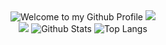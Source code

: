 <div align="center">
  <img src="https://github.com/BrunnerLivio/brunnerlivio/blob/master/images/welcome.png?raw=true" style="max-width: 100%;" alt="Welcome to my Github Profile" />
  <img src="https://readme-typing-svg.herokuapp.com?font=Oswald&size=35&duration=4000&center=true&lines=Hi+my+name+is+Volodya" />
  <br />
  <img src="https://github-readme-streak-stats.herokuapp.com?user=Vo1o&hide_border=true&background=00000000&stroke=E4E2E2&fire=61D9FA&ring=61D9FA&currStreakNum=61D9FA&sideNums=61D9FA&currStreakLabel=60D7F8&sideLabels=59C3E0&dates=FFFFFF&border=FFFFFF" />
  <img src="https://github-readme-stats.vercel.app/api?username=Vo1o&show_icons=true&text_color=61d9fa&bg_color=00000000&hide_title=true&hide_border=true" alt="Github Stats" />
  <img src="https://github-readme-stats.vercel.app/api/top-langs/?username=Vo1o&hide=TeX&bg_color=00000000&layout=compact&theme=react&hide_border=true" alt="Top Langs" />
</div>
